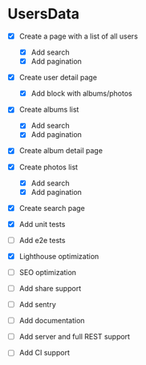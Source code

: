 # UsersData

- [x] Create a page with a list of all users
  - [x] Add search
  - [x] Add pagination
  
- [x] Create user detail page
  - [x] Add block with albums/photos
  
- [X] Create albums list
  - [x] Add search
  - [x] Add pagination
  
- [x] Create album detail page

- [x] Create photos list
  - [x] Add search
  - [x] Add pagination

- [x] Create search page

- [x] Add unit tests
- [ ] Add e2e tests

- [x] Lighthouse optimization

- [ ] SEO optimization

- [ ] Add share support

- [ ] Add sentry

- [ ] Add documentation



- [ ] Add server and full REST support

- [ ] Add CI support